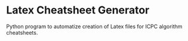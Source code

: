 # Latex Cheatsheet Generator

Python program to automatize creation of Latex files for ICPC algorithm cheatsheets.
